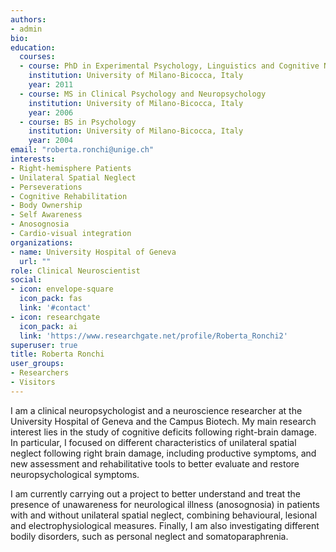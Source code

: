 ```yaml
---
authors:
- admin
bio:  
education:
  courses:
  - course: PhD in Experimental Psychology, Linguistics and Cognitive Neuroscience
    institution: University of Milano-Bicocca, Italy
    year: 2011
  - course: MS in Clinical Psychology and Neuropsychology
    institution: University of Milano-Bicocca, Italy
    year: 2006
  - course: BS in Psychology
    institution: University of Milano-Bicocca, Italy
    year: 2004
email: "roberta.ronchi@unige.ch"
interests:
- Right-hemisphere Patients
- Unilateral Spatial Neglect
- Perseverations
- Cognitive Rehabilitation
- Body Ownership
- Self Awareness
- Anosognosia
- Cardio-visual integration
organizations:
- name: University Hospital of Geneva
  url: ""
role: Clinical Neuroscientist
social:
- icon: envelope-square
  icon_pack: fas
  link: '#contact'
- icon: researchgate
  icon_pack: ai
  link: 'https://www.researchgate.net/profile/Roberta_Ronchi2'
superuser: true
title: Roberta Ronchi
user_groups:
- Researchers
- Visitors
---
```


I  am a clinical neuropsychologist and a neuroscience researcher at the University Hospital of Geneva and the Campus Biotech. My main research interest lies in the study of cognitive deficits following right-brain damage. In particular, I focused on different characteristics of unilateral spatial neglect following right brain damage, including productive symptoms, and new assessment and rehabilitative tools to better evaluate and restore neuropsychological symptoms.

I am currently carrying out a project to better understand and treat the presence of unawareness for neurological illness (anosognosia) in patients with and without unilateral spatial neglect, combining behavioural, lesional and electrophysiological measures. Finally, I am also investigating different bodily disorders, such as personal neglect and somatoparaphrenia.
